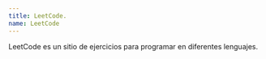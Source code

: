 ```yaml
---
title: LeetCode.
name: LeetCode
---
```

LeetCode es un sitio de ejercicios para programar en diferentes lenguajes.